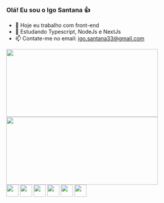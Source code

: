 ### Olá! Eu sou o Igo Santana 👍


- 🔭 Hoje eu trabalho com front-end
- 🌱 Estudando Typescript, NodeJs e NextJs
- 📫 Contate-me no email: igo.santana33@gmail.com

<div>
  <img height='180em' width='400em' src='https://github-readme-stats.vercel.app/api?username=igosantana&show_icons=true&theme=vision-friendly-dark' />
  <img height='180em' width='400em' src='https://github-readme-stats.vercel.app/api/top-langs/?username=igosantana&layout=compact&theme=vision-friendly-dark' />
</div>

<div>
  
  <img  width='32px' height='32px' src="https://cdn.jsdelivr.net/gh/devicons/devicon/icons/html5/html5-original.svg" />
  <img  width='32px' height='32px' src="https://cdn.jsdelivr.net/gh/devicons/devicon/icons/css3/css3-original.svg" />
  <img  width='32px' height='32px' src="https://cdn.jsdelivr.net/gh/devicons/devicon/icons/javascript/javascript-original.svg" />
  <img  width='32px' height='32px' src="https://cdn.jsdelivr.net/gh/devicons/devicon/icons/typescript/typescript-original.svg" />       
  <img  width='32px' height='32px' src="https://cdn.jsdelivr.net/gh/devicons/devicon/icons/react/react-original.svg" />
  <img  width='32px' height='32px' src="https://cdn.jsdelivr.net/gh/devicons/devicon/icons/nodejs/nodejs-original.svg" />
 </div>
